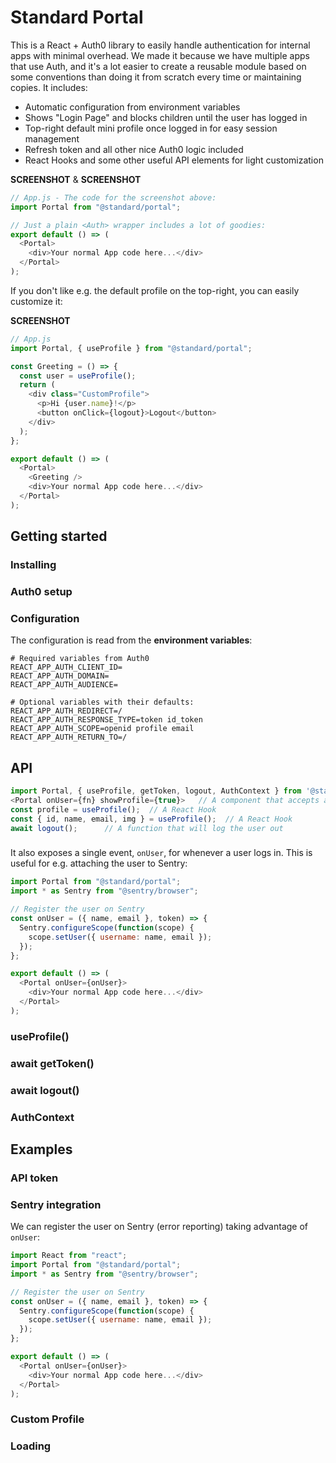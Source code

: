 # Standard Portal

This is a React + Auth0 library to easily handle authentication for internal apps with minimal overhead. We made it because we have multiple apps that use Auth, and it's a lot easier to create a reusable module based on some conventions than doing it from scratch every time or maintaining copies. It includes:

- Automatic configuration from environment variables
- Shows "Login Page" and blocks children until the user has logged in
- Top-right default mini profile once logged in for easy session management
- Refresh token and all other nice Auth0 logic included
- React Hooks and some other useful API elements for light customization

**SCREENSHOT** & **SCREENSHOT**

```js
// App.js - The code for the screenshot above:
import Portal from "@standard/portal";

// Just a plain <Auth> wrapper includes a lot of goodies:
export default () => (
  <Portal>
    <div>Your normal App code here...</div>
  </Portal>
);
```

If you don't like e.g. the default profile on the top-right, you can easily customize it:

**SCREENSHOT**

```js
// App.js
import Portal, { useProfile } from "@standard/portal";

const Greeting = () => {
  const user = useProfile();
  return (
    <div class="CustomProfile">
      <p>Hi {user.name}!</p>
      <button onClick={logout}>Logout</button>
    </div>
  );
};

export default () => (
  <Portal>
    <Greeting />
    <div>Your normal App code here...</div>
  </Portal>
);
```

## Getting started

### Installing

### Auth0 setup

### Configuration

The configuration is read from the **environment variables**:

```
# Required variables from Auth0
REACT_APP_AUTH_CLIENT_ID=
REACT_APP_AUTH_DOMAIN=
REACT_APP_AUTH_AUDIENCE=

# Optional variables with their defaults:
REACT_APP_AUTH_REDIRECT=/
REACT_APP_AUTH_RESPONSE_TYPE=token id_token
REACT_APP_AUTH_SCOPE=openid profile email
REACT_APP_AUTH_RETURN_TO=/
```

## API

```js
import Portal, { useProfile, getToken, logout, AuthContext } from '@standard/portal';
<Portal onUser={fn} showProfile={true}>   // A component that accepts an `onUser` function and showProfile boolean
const profile = useProfile();  // A React Hook
const { id, name, email, img } = useProfile();  // A React Hook
await logout();      // A function that will log the user out
```

### <Portal />


It also exposes a single event, `onUser`, for whenever a user logs in. This is useful for e.g. attaching the user to Sentry:

```js
import Portal from "@standard/portal";
import * as Sentry from "@sentry/browser";

// Register the user on Sentry
const onUser = ({ name, email }, token) => {
  Sentry.configureScope(function(scope) {
    scope.setUser({ username: name, email });
  });
};

export default () => (
  <Portal onUser={onUser}>
    <div>Your normal App code here...</div>
  </Portal>
);
```

### useProfile()

### await getToken()

### await logout()

### AuthContext


## Examples

### API token

### Sentry integration

We can register the user on Sentry (error reporting) taking advantage of `onUser`:

```js
import React from "react";
import Portal from "@standard/portal";
import * as Sentry from "@sentry/browser";

// Register the user on Sentry
const onUser = ({ name, email }, token) => {
  Sentry.configureScope(function(scope) {
    scope.setUser({ username: name, email });
  });
};

export default () => (
  <Portal onUser={onUser}>
    <div>Your normal App code here...</div>
  </Portal>
);
```

### Custom Profile

### Loading






